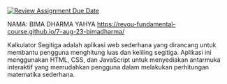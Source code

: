 [![Review Assignment Due Date](https://classroom.github.com/assets/deadline-readme-button-24ddc0f5d75046c5622901739e7c5dd533143b0c8e959d652212380cedb1ea36.svg)](https://classroom.github.com/a/qf43-o8w)

NAMA: BIMA DHARMA YAHYA 
https://revou-fundamental-course.github.io/7-aug-23-bimadharma/

Kalkulator Segitiga adalah aplikasi web sederhana yang dirancang untuk membantu pengguna menghitung luas dan keliling segitiga. Aplikasi ini menggunakan HTML, CSS, dan JavaScript untuk menyediakan antarmuka interaktif yang memudahkan pengguna dalam melakukan perhitungan matematika sederhana.
